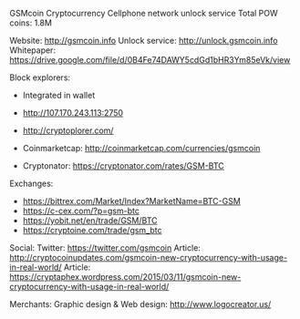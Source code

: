 GSMcoin Cryptocurrency
Cellphone network unlock service
Total POW coins: 1.8M

Website: http://gsmcoin.info
Unlock service: http://unlock.gsmcoin.info
Whitepaper: https://drive.google.com/file/d/0B4Fe74DAWY5cdGd1bHR3Ym85eVk/view

Block explorers:
- Integrated in wallet
- http://107.170.243.113:2750
- http://cryptoplorer.com/

- Coinmarketcap: http://coinmarketcap.com/currencies/gsmcoin
- Cryptonator: https://cryptonator.com/rates/GSM-BTC

Exchanges:
- https://bittrex.com/Market/Index?MarketName=BTC-GSM
- https://c-cex.com/?p=gsm-btc
- https://yobit.net/en/trade/GSM/BTC
- https://cryptoine.com/trade/gsm_btc

Social:
Twitter: https://twitter.com/gsmcoin
Article: http://cryptocoinupdates.com/gsmcoin-new-cryptocurrency-with-usage-in-real-world/
Article: https://cryptaphex.wordpress.com/2015/03/11/gsmcoin-new-cryptocurrency-with-usage-in-real-world/

Merchants:
Graphic design & Web design: http://www.logocreator.us/


